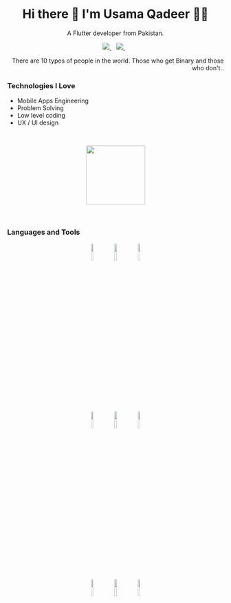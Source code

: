 
<h1 align='center'>
  Hi there 👋 I'm Usama Qadeer 👨‍💻
</h1>

<p align='center'>
  A Flutter developer from Pakistan.
</p>
<p align='center'>
   <a href="https://www.linkedin.com/in/imshani/">
    <img src="https://img.shields.io/badge/linkedin-%230077B5.svg?&style=for-the-badge&logo=linkedin&logoColor=white" />
  </a>&nbsp;&nbsp;
  <a href="https://instagram.com/usamaqade3r">
    <img src="https://img.shields.io/badge/instagram-%23E4405F.svg?&style=for-the-badge&logo=instagram&logoColor=white" />        
  </a>&nbsp;&nbsp;
  
</p>
  
  
<div style="text-align: right">There are 10 types of people in the world. Those who get Binary and those who don't.. </div>


### Technologies I Love
* Mobile Apps Engineering 
* Problem Solving
* Low level coding
* UX / UI design

 <br/>
    <p align="center">
        <img height="137px" src="https://github-readme-streak-stats.herokuapp.com/?user=usama-qadeer&hide_border=true&theme=dark" />
    </p>
   


  <br/>


 ### Languages and Tools

<!-- Your github readme stats
You can use this api: https://github.com/anuraghazra/github-readme-stats
-->
 <p align="center">
 

  <!-- Your languages and tools. Be careful with the alignment. 
  You can use this sites to get logos: https://www.vectorlogo.zone or https://simpleicons.org/
  -->
   <p align="center">
  <code><img width="10%" src="https://www.vectorlogo.zone/logos/dartlang/dartlang-ar21.svg"></code>
  <code><img width="10%" src="https://www.vectorlogo.zone/logos/flutterio/flutterio-ar21.svg"></code>
     <code><img width="10%" src="https://www.vectorlogo.zone/logos/json/json-ar21.svg"></code>
  <br />
  <code><img width="10%" src="https://www.vectorlogo.zone/logos/firebase/firebase-ar21.svg"></code>
     <code><img width="10%" src="https://www.vectorlogo.zone/logos/getpostman/getpostman-ar21.svg"></code>
  <code><img width="10%" src="https://www.vectorlogo.zone/logos/git-scm/git-scm-ar21.svg"></code>
     
<br>
  <code><img width="10%" src="https://www.vectorlogo.zone/logos/w3_html5/w3_html5-ar21.svg"></code>
  <code><img width="10%" src="https://www.vectorlogo.zone/logos/w3_css/w3_css-ar21.svg"></code>
  <code><img width="10%" src="https://www.vectorlogo.zone/logos/wordpress/wordpress-ar21.svg"></code>
 
  
 

  
  </p>
</p>
